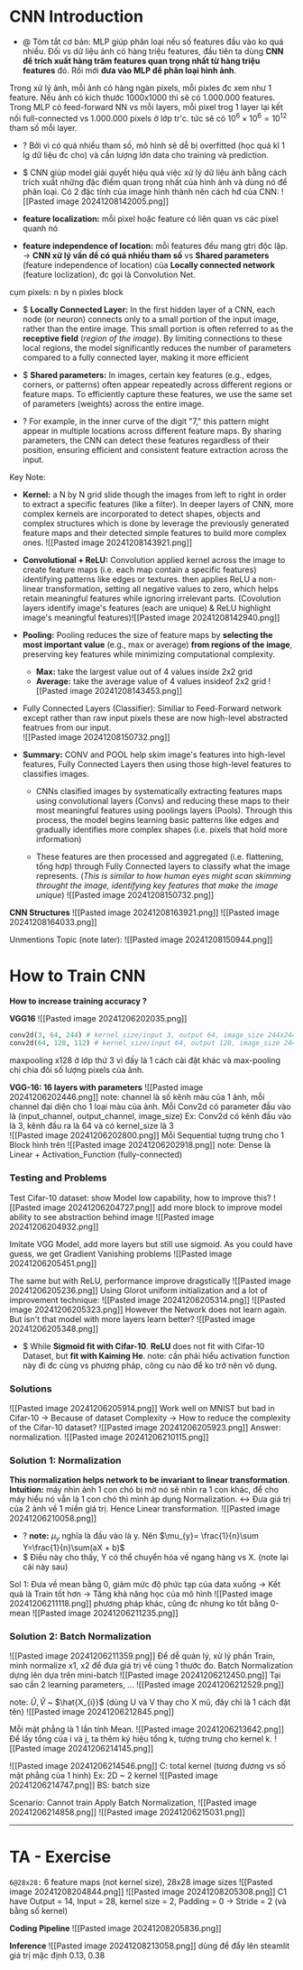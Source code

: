 # CNN Introduction
+ @ Tóm tắt cơ bản: MLP giúp phân loại nếu số features đầu vào ko quá nhiều. Đối vs dữ liệu ảnh có hàng triệu features, đầu tiên ta dùng **CNN để trích xuất hàng trăm features quan trọng nhất từ hàng triệu features** đó. Rồi mới **đưa vào MLP để phân loại hình ảnh**.    

Trong xử lý ảnh, mỗi ảnh có hàng ngàn pixels, mỗi pixles đc xem như 1 feature. Nếu ảnh có kích thước 1000x1000 thì sẽ có 1.000.000 features. Trong MLP có feed-forward NN vs mỗi layers, mỗi pixel trog 1 layer lại kết nối full-connected vs 1.000.000 pixels ở lớp tr'c. tức sẽ có $10^{6} \times 10^{6} = 10^{12}$  tham số mỗi layer. 
+ ? Bởi vì có quá nhiều tham số, mô hình sẽ dễ bị overfitted (học quá kĩ 1 lg dữ liệu đc cho) và cần lượng lớn data cho training và prediction.

+ $ CNN giúp model giải quyết hiệu quả việc xử lý dữ liệu ảnh bằng cách trích xuất những đặc điểm quan trọng nhất của hình ảnh và dùng nó để phân loại. Có 2 đặc tính của image hình thành nên cách hđ của CNN: 
![[Pasted image 20241208142005.png]]
+ **feature localization:** mỗi pixel hoặc feature có liên quan vs các pixel quanh nó
+ **feature independence of location:** mỗi features đều mang gtrị độc lập. 
-> **CNN xử lý vấn đề có quá nhiều tham số** vs **Shared parameters** (feature independence of location) của **Locally connected network** (feature loclization), đc gọi là Convolution Net.

cụm pixels: n by n pixles block 
+ $ **Locally Connected Layer:**  In the first hidden layer of a CNN, each node (or neuron) connects only to a small portion of the input image, rather than the entire image. This small portion is often referred to as the **receptive field** (*region of the image*). By limiting connections to these local regions, the model significantly reduces the number of parameters compared to a fully connected layer, making it more efficient

+ $ **Shared parameters:** In images, certain key features (e.g., edges, corners, or patterns) often appear repeatedly across different regions or feature maps. To efficiently capture these features, we use the same set of parameters (weights) across the entire image.
+ ? For example, in the inner curve of the digit "7," this pattern might appear in multiple locations across different feature maps. By sharing parameters, the CNN can detect these features regardless of their position, ensuring efficient and consistent feature extraction across the input.

Key Note: 
+ **Kernel:** a N by N grid slide though the images from left to right in order to extract a specific features (like a filter).
	In deeper layers of CNN, more complex kernels are incorporated to detect shapes, objects and complex structures which is done by leverage the previously generated feature maps and their detected simple features to build more complex ones. ![[Pasted image 20241208143921.png]]
	
+ **Convolutional + ReLU:** Convolution applied kernel across the image to create feature maps (i.e. each map contain a specific features) identifying patterns like edges or textures. then applies ReLU a non-linear transformation, setting all negative values to zero, which helps retain meaningful features while ignoring irrelevant parts.
	(Covolution layers identify image's features (each are unique) & ReLU highlight image's meaningful features)![[Pasted image 20241208142940.png]]
	
+ **Pooling:** Pooling reduces the size of feature maps by **selecting the most important value** (e.g., max or average) **from regions of the image**, preserving key features while minimizing computational complexity.
	+ **Max:** take the largest value out of 4 values ​​inside 2x2 grid
	+ **Average:** take the average value of 4 values inside ​​of 2x2 grid
	![[Pasted image 20241208143453.png]]
	
+ Fully Connected Layers (Classifier): Similiar to Feed-Forward network except rather than raw input pixels these are now high-level abstracted featrues from our input.  
	![[Pasted image 20241208150732.png]]
+ **Summary:** CONV and POOL help skim image's features into high-level features, Fully Connected Layers then using those high-level features to classifies images.
	
	+ CNNs clasified images by systematically extracting features maps using convolutional layers (Convs) and reducing these maps to their most meaningful features using poolings layers (Pools). Through this process, the model begins learning basic patterns like edges and gradually identifies more complex shapes (i.e. pixels that hold more information)  
		
	+ These features are then processed and aggregated (i.e. flattening, tổng hợp) through Fully Connected layers to classify what the image represents.
	(*This is similar to how human eyes might scan skimming throught the image, identifying key features that make the image unique*) ![[Pasted image 20241208150732.png]]
	
**CNN Structures** 
	![[Pasted image 20241208163921.png]]
	![[Pasted image 20241208164033.png]]
	





Unmentions Topic (note later):
![[Pasted image 20241208150944.png]]



# How to Train CNN
**How to increase training accuracy ?**

**VGG16**
![[Pasted image 20241206202035.png]]
```python
conv2d(3, 64, 244) # kernel_size/input 3, output 64, image_size 244x244
conv2d(64, 128, 112) # kernel_size/input 64, output 128, image_size 244x244
```
maxpooling x128 ở lớp thứ 3 vì đấy là 1 cách cài đặt khác và max-pooling chỉ chia đôi số lượng pixels của ảnh.

**VGG-16: 16 layers with parameters**
![[Pasted image 20241206202446.png]]
note: channel là số kênh màu của 1 ảnh, mỗi channel đại diện cho 1 loại màu của ảnh. 
Mỗi Conv2d có parameter đầu vào là (input_channel, output_channel, image_size) Ex: Conv2d có kênh đầu vào là 3, kênh đầu ra là 64 và có kernel_size là 3   
![[Pasted image 20241206202800.png]]
Mỗi Sequential tượng trưng cho 1 Block hình trên 
![[Pasted image 20241206202918.png]]
note: Dense là Linear + Activation_Function (fully-connected)


### Testing and Problems
Test Cifar-10 dataset: show Model low capability, how to improve this? 
![[Pasted image 20241206204727.png]]
add more block to improve model ability to see abstraction behind image
![[Pasted image 20241206204932.png]]

Imitate VGG Model, add more layers but still use sigmoid. As you could have guess, we get Gradient Vanishing problems
![[Pasted image 20241206205451.png]]

The same but with ReLU, performance improve dragstically 
![[Pasted image 20241206205236.png]]
Using Glorot uniform initialization and a lot of improvement technique:
![[Pasted image 20241206205314.png]]
![[Pasted image 20241206205323.png]]
However the Network does not learn again. But isn't that model with more layers learn better? 
![[Pasted image 20241206205348.png]]
+ $ While **Sigmoid fit with Cifar-10**. **ReLU** does not fit with Cifar-10 Dataset, but **fit with Kaiming He**. 
note: cần phải hiểu activation function này đi đc cùng vs phương pháp, công cụ nào để ko trở nên vô dụng.

### Solutions
![[Pasted image 20241206205914.png]]
Work well on MNIST but bad in Cifar-10 -> Because of dataset Complexity -> How to reduce the complexity of the Cifar-10 dataset?
![[Pasted image 20241206205923.png]]
Answer: normalization.
![[Pasted image 20241206210115.png]]

### Solution 1: Normalization
**This normalization helps network to be invariant to linear transformation**.  
**Intuition:** máy nhìn ảnh 1 con chó bị mờ nó sẽ nhìn ra 1 con khác, để cho máy hiểu nó vẫn là 1 con chó thì mình áp dụng Normalization. 
$\leftrightarrow$ Đưa giá trị của 2 ảnh về 1 miền giá trị. Hence Linear transformation. 
![[Pasted image 20241206210058.png]]
+ ? **note:** $\mu_{y}$ nghĩa là đầu vào là y. Nên $\mu_{y}= \frac{1}{n}\sum Y=\frac{1}{n}\sum(aX + b)$
+ $ Điều này cho thấy, Y có thể chuyển hóa về ngang hàng vs X. (note lại cái này sau)

Sol 1: Đưa về mean bằng 0, giảm mức độ phức tạp của data xuống 
-> Kết quả là Train tốt hơn -> Tăng khả năng học của mô hình
![[Pasted image 20241206211118.png]]
phương pháp khác, cũng đc nhưng ko tốt bằng 0-mean
![[Pasted image 20241206211235.png]]


### Solution 2: Batch Normalization
![[Pasted image 20241206211359.png]]
Để dễ quản lý, xử lý phần Train, mình normalize x1, x2 để đưa giá trị về cùng 1 thước đo. 
Batch Normalization dựng lên dựa trên mini-batch 
![[Pasted image 20241206212450.png]]
Tại sao cần 2 learning parameters, ...
![[Pasted image 20241206212529.png]]

note: $\hat{U}, \hat{V}$ ~ $\hat{X_{i}}$ (dùng U và V thay cho X mũ, đây chỉ là 1 cách đặt tên)
![[Pasted image 20241206212845.png]]

Mỗi mặt phẳng là 1 lần tính Mean.
![[Pasted image 20241206213642.png]]
Để lấy tổng của i và j, ta thêm ký hiệu tổng k, tượng trưng cho kernel k.
![[Pasted image 20241206214145.png]]

![[Pasted image 20241206214546.png]]
C: total kernel (tương đương vs số mặt phẳng của 1 hình)
	Ex: 2D ~ 2 kernel
	![[Pasted image 20241206214747.png]]
BS: batch size

Scenario: Cannot train
Apply Batch Normalization, 
![[Pasted image 20241206214858.png]]
![[Pasted image 20241206215031.png]]



---

# TA - Exercise
`6@28x28:` 6 feature maps (not kernel size), 28x28 image sizes
![[Pasted image 20241208204844.png]]
![[Pasted image 20241208205308.png]]
C1 have Output = 14, Input = 28, kernel size = 2, Padding  = 0 -> Stride = 2 (và bằng số kernel)

**Coding Pipeline**
![[Pasted image 20241208205836.png]]

**Inference**
![[Pasted image 20241208213058.png]]
dùng để đẩy lên steamlit 
giá trị mặc định 0.13, 0.38 
